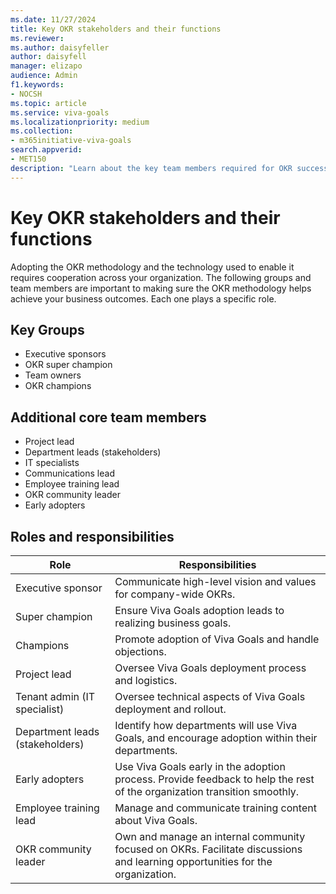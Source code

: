 ```yaml
---
ms.date: 11/27/2024
title: Key OKR stakeholders and their functions
ms.reviewer: 
ms.author: daisyfeller
author: daisyfell
manager: elizapo
audience: Admin
f1.keywords:
- NOCSH
ms.topic: article
ms.service: viva-goals
ms.localizationpriority: medium
ms.collection:  
- m365initiative-viva-goals  
search.appverid:
- MET150
description: "Learn about the key team members required for OKR success."
---
```


# Key OKR stakeholders and their functions

Adopting the OKR methodology and the technology used to enable it requires cooperation across your organization. The following groups and team members are important to making sure the OKR methodology helps achieve your business outcomes. Each one plays a specific role.

## Key Groups

- Executive sponsors
- OKR super champion
- Team owners
- OKR champions

## Additional core team members

- Project lead
- Department leads (stakeholders)
- IT specialists
- Communications lead
- Employee training lead
- OKR community leader
- Early adopters

## Roles and responsibilities

|Role                           |Responsibilities   |
|-------------------------------|-----------|
|Executive sponsor              |Communicate high-level vision and values for company-wide OKRs.      |
|Super champion                 |Ensure Viva Goals adoption leads to realizing business goals.   |
|Champions                      |Promote adoption of Viva Goals and handle objections. |
|Project lead                   |Oversee Viva Goals deployment process and logistics. |
|Tenant admin (IT specialist)   |Oversee technical aspects of Viva Goals deployment and rollout. |
|Department leads (stakeholders)|Identify how departments will use Viva Goals, and encourage adoption within their departments. |
|Early adopters                 |Use Viva Goals early in the adoption process. Provide feedback to help the rest of the organization transition smoothly. |
|Employee training lead         |Manage and communicate training content about Viva Goals. |
|OKR community leader           |Own and manage an internal community focused on OKRs. Facilitate discussions and learning opportunities for the organization. |
